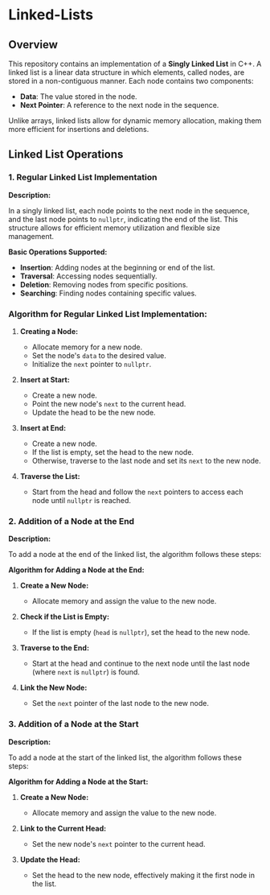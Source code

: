 # Linked-Lists
## Overview

This repository contains an implementation of a **Singly Linked List** in C++. A linked list is a linear data structure in which elements, called nodes, are stored in a non-contiguous manner. Each node contains two components:
- **Data**: The value stored in the node.
- **Next Pointer**: A reference to the next node in the sequence.

Unlike arrays, linked lists allow for dynamic memory allocation, making them more efficient for insertions and deletions.

## Linked List Operations

### 1. Regular Linked List Implementation

**Description:**

In a singly linked list, each node points to the next node in the sequence, and the last node points to `nullptr`, indicating the end of the list. This structure allows for efficient memory utilization and flexible size management.

**Basic Operations Supported:**
- **Insertion**: Adding nodes at the beginning or end of the list.
- **Traversal**: Accessing nodes sequentially.
- **Deletion**: Removing nodes from specific positions.
- **Searching**: Finding nodes containing specific values.

### Algorithm for Regular Linked List Implementation:

1. **Creating a Node:**
   - Allocate memory for a new node.
   - Set the node's `data` to the desired value.
   - Initialize the `next` pointer to `nullptr`.

2. **Insert at Start:**
   - Create a new node.
   - Point the new node's `next` to the current head.
   - Update the head to be the new node.

3. **Insert at End:**
   - Create a new node.
   - If the list is empty, set the head to the new node.
   - Otherwise, traverse to the last node and set its `next` to the new node.

4. **Traverse the List:**
   - Start from the head and follow the `next` pointers to access each node until `nullptr` is reached.

### 2. Addition of a Node at the End

**Description:**

To add a node at the end of the linked list, the algorithm follows these steps:

**Algorithm for Adding a Node at the End:**

1. **Create a New Node:**
   - Allocate memory and assign the value to the new node.

2. **Check if the List is Empty:**
   - If the list is empty (`head` is `nullptr`), set the head to the new node.

3. **Traverse to the End:**
   - Start at the head and continue to the next node until the last node (where `next` is `nullptr`) is found.

4. **Link the New Node:**
   - Set the `next` pointer of the last node to the new node.

### 3. Addition of a Node at the Start

**Description:**

To add a node at the start of the linked list, the algorithm follows these steps:

**Algorithm for Adding a Node at the Start:**

1. **Create a New Node:**
   - Allocate memory and assign the value to the new node.

2. **Link to the Current Head:**
   - Set the new node's `next` pointer to the current head.

3. **Update the Head:**
   - Set the head to the new node, effectively making it the first node in the list.

